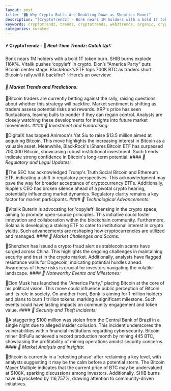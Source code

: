 ```yaml
---
layout: post
title: "🏙️ Why Crypto Bulls Are Doubling Down as Skeptics Mount"
description: "[CryptoTrendz] - Bonk nears 1M holders with a bold 1T token burn. SHIB burns explode 116K%. Vitalik pushes ‘copyleft’ in crypto. Elon’s “America Party” puts Bitcoin center stage. BlackRock’s ETF tops 700K BTC as traders short Bitcoin’s rally.will it backfire?"
keywords: cryptotrendz, trendz, cryptotrends, web3trends, organic, crypto, CEO, digital, Brazil, Bitcoin, miner, BTC, Bank, Stablecoin, Ethereum, Analysis, Musk, Analyst
categories: curated
---
```


#### ⚡ CryptoTrendz - 📌 *Real-Time Trendz: Catch Up!:*

Bonk nears 1M holders with a bold 1T token burn. SHIB burns explode 116K%. Vitalik pushes ‘copyleft’ in crypto. Elon’s “America Party” puts Bitcoin center stage. BlackRock’s ETF tops 700K BTC as traders short Bitcoin’s rally.will it backfire? ✨Here’s an overview:


#### *🔖  Market Trends and Predictions:*  

🔹Bitcoin traders are currently betting against the rally, raising questions about whether this strategy will backfire. Market sentiment is shifting as traders assess potential risks and rewards. XRP's price has seen fluctuations, leaving bulls to ponder if they can regain control. Analysts are closely watching these developments for insights into future market movements. #### *🔖  Investment and Fundraising:*  

🔹DigitalX has tapped Animoca's Yat Siu to raise $13.5 million aimed at acquiring Bitcoin. This move highlights the increasing interest in Bitcoin as a valuable asset. Meanwhile, BlackRock's iShares Bitcoin ETF has surpassed 700,000 Bitcoin, showcasing robust institutional investment. Such trends indicate strong confidence in Bitcoin's long-term potential. #### *🔖  Regulatory and Legal Updates:*  

🔹The SEC has acknowledged Trump's Truth Social Bitcoin and Ethereum ETF, indicating a shift in regulatory perspectives. This acknowledgment may pave the way for broader acceptance of cryptocurrency ETFs. Additionally, Ripple's CEO has broken silence ahead of a pivotal crypto hearing, potentially influencing market dynamics. Regulatory clarity remains a key factor for market participants. #### *🔖  Technological Advancements:*  

🔹Vitalik Buterin is advocating for 'copyleft' licensing in the crypto space, aiming to promote open-source principles. This initiative could foster innovation and collaboration within the blockchain community. Furthermore, Solana is developing a staking ETF to cater to institutional interest in crypto yields. Such advancements are reshaping how cryptocurrencies are utilized and managed. #### *🔖  Market Challenges and Scams:*  

🔹Shenzhen has issued a crypto fraud alert as stablecoin scams have surged across China. This highlights the ongoing challenges in maintaining security and trust in the crypto market. Additionally, analysts have flagged resistance walls for Dogecoin, indicating potential hurdles ahead. Awareness of these risks is crucial for investors navigating the volatile landscape. #### *🔖  Noteworthy Events and Milestones:*  

🔹Elon Musk has launched the "America Party," placing Bitcoin at the core of his political vision. This move could influence public perception of Bitcoin and its role in society. On another front, Bonk is aiming for 1 million holders and plans to burn 1 trillion tokens, marking a significant milestone. Such events could have lasting impacts on community engagement and token value. #### *🔖  Security and Theft Incidents:*  

🔹A staggering $100 million was stolen from the Central Bank of Brazil in a single night due to alleged insider collusion. This incident underscores the vulnerabilities within financial institutions regarding cybersecurity. Bitcoin miner BitFuFu achieved a record production month by mining 445 BTC, showcasing the profitability of mining operations amidst security concerns. #### *🔖  Market Analysis and Insights:*  

🔹Bitcoin is currently in a 'retesting phase' after reclaiming a key level, with analysts suggesting it may be the calm before a potential storm. The Bitcoin Mayer Multiple indicates that the current price of BTC may be undervalued at $108K, sparking discussions among investors. Additionally, SHIB burns have skyrocketed by 116,757%, drawing attention to community-driven initiatives.